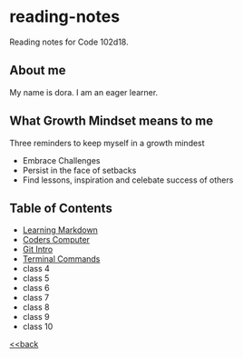 # reading-notes
Reading notes for Code 102d18.

## About me
My name is dora. I am an eager learner.

## What Growth Mindset means to me

Three reminders to keep myself in a growth mindest
- Embrace Challenges
- Persist in the face of setbacks
- Find lessons, inspiration and celebate success of others

## Table of Contents
- [Learning Markdown](learning_markdown.md)
- [Coders Computer](coders_computer.md)
- [Git Intro](git_intro.md)
- [Terminal Commands](terminal_commands.md)
- class 4
- class 5
- class 6 
- class 7
- class 8
- class 9
- class 10

[<<back](Coders_Computer.md)
